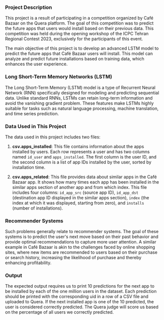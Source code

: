 ### Project Description

This project is a result of participating in a competition organized by Café Bazaar on the Quera platform. The goal of this competition was to predict the future apps that users would install based on their previous data. This competition was held during the opening workshop of the ICPC Tehran Regional Contest 2023, exclusively for the participants of this event.

The main objective of this project is to develop an advanced LSTM model to predict the future apps that Café Bazaar users will install. This model can analyze and predict future installations based on training data, which enhances the user experience.

### Long Short-Term Memory Networks (LSTM)

The Long Short-Term Memory (LSTM) model is a type of Recurrent Neural Network (RNN) specifically designed for modeling and predicting sequential data. Unlike standard RNNs, LSTMs can retain long-term information and avoid the vanishing gradient problem. These features make LSTMs highly suitable for tasks such as natural language processing, machine translation, and time series prediction.

### Data Used in This Project

The data used in this project includes two files:

1. **csv.apps_installed**: This file contains information about the apps installed by users. Each row represents a user and has two columns named `id_user` and `apps_installed`. The first column is the user ID, and the second column is a list of app IDs installed by the user, sorted by installation time.

2. **csv.apps_related**: This file provides data about similar apps in the Café Bazaar app. It shows how many times each app has been installed in the similar apps section of another app and from which index. This file includes four columns: `id_app_src` (source app ID), `id_app_dst` (destination app ID displayed in the similar apps section), `index` (the index at which it was displayed, starting from zero), and `installs` (number of installations).

### Recommender Systems

Such problems generally relate to recommender systems. The goal of these systems is to predict the user's next move based on their past behavior and provide optimal recommendations to capture more user attention. A similar example in Café Bazaar is akin to the challenges faced by online shopping sites, where new items are recommended to users based on their purchase or search history, increasing the likelihood of purchase and thereby enhancing profitability.

### Output

The expected output requires us to print 10 predictions for the next app to be installed by each of the one million users in the dataset. Each prediction should be printed with the corresponding uid in a row of a CSV file and uploaded to Quera. If the next installed app is one of the 10 predicted, the user is considered correctly predicted. The Quera judge will score us based on the percentage of all users we correctly predicted.
